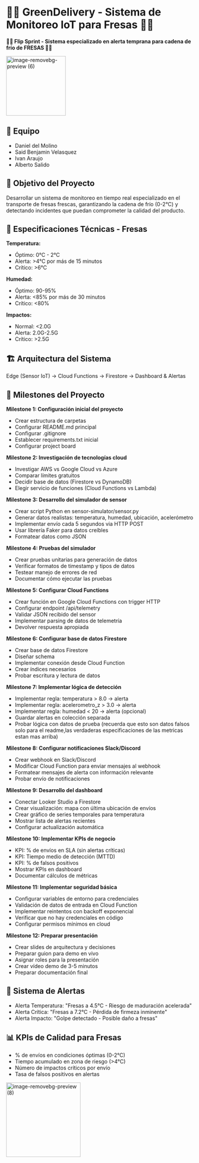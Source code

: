# 🍓🍓 GreenDelivery - Sistema de Monitoreo IoT para Fresas 🍓🍓

**🍓🍓 Flip Sprint - Sistema especializado en alerta temprana para cadena de frío de FRESAS 🍓🍓**



<img width="160" height="160" alt="image-removebg-preview (6)" src="https://github.com/user-attachments/assets/cea6e707-46e4-4d88-b908-767734b29b02" />




## 👥 Equipo
- Daniel del Molino
- Said Benjamin Velasquez  
- Ivan Araujo
- Alberto Salido

## 🎯 Objetivo del Proyecto
Desarrollar un sistema de monitoreo en tiempo real especializado en el transporte de fresas frescas, garantizando la cadena de frío (0-2°C) y detectando incidentes que puedan comprometer la calidad del producto.

## 🍓 Especificaciones Técnicas - Fresas

**Temperatura:**
- Óptimo: 0°C - 2°C
- Alerta: >4°C por más de 15 minutos
- Crítico: >6°C

**Humedad:**
- Óptimo: 90-95%
- Alerta: <85% por más de 30 minutos
- Crítico: <80%

**Impactos:**
- Normal: <2.0G
- Alerta: 2.0G-2.5G
- Crítico: >2.5G

## 🏗️ Arquitectura del Sistema
Edge (Sensor IoT) → Cloud Functions → Firestore → Dashboard & Alertas

## 🚀 Milestones del Proyecto

**Milestone 1: Configuración inicial del proyecto**
- Crear estructura de carpetas
- Configurar README.md principal
- Configurar .gitignore
- Establecer requirements.txt inicial
- Configurar project board

**Milestone 2: Investigación de tecnologías cloud**
- Investigar AWS vs Google Cloud vs Azure
- Comparar límites gratuitos
- Decidir base de datos (Firestore vs DynamoDB)
- Elegir servicio de funciones (Cloud Functions vs Lambda)

**Milestone 3: Desarrollo del simulador de sensor**
- Crear script Python en sensor-simulator/sensor.py
- Generar datos realistas: temperatura, humedad, ubicación, acelerómetro
- Implementar envío cada 5 segundos via HTTP POST
- Usar librería Faker para datos creíbles
- Formatear datos como JSON

**Milestone 4: Pruebas del simulador**
- Crear pruebas unitarias para generación de datos
- Verificar formatos de timestamp y tipos de datos
- Testear manejo de errores de red
- Documentar cómo ejecutar las pruebas

**Milestone 5: Configurar Cloud Functions**
- Crear función en Google Cloud Functions con trigger HTTP
- Configurar endpoint /api/telemetry
- Validar JSON recibido del sensor
- Implementar parsing de datos de telemetría
- Devolver respuesta apropiada

**Milestone 6: Configurar base de datos Firestore**
- Crear base de datos Firestore
- Diseñar schema
- Implementar conexión desde Cloud Function
- Crear índices necesarios
- Probar escritura y lectura de datos

**Milestone 7: Implementar lógica de detección**
- Implementar regla: temperatura > 8.0 → alerta
- Implementar regla: acelerometro_z > 3.0 → alerta
- Implementar regla: humedad < 20 → alerta (opcional)
- Guardar alertas en colección separada
- Probar lógica con datos de prueba
  (recuerda que esto son datos falsos solo para el readme,las verdaderas especificaciones de las metricas estan mas arriba)

**Milestone 8: Configurar notificaciones Slack/Discord**
- Crear webhook en Slack/Discord
- Modificar Cloud Function para enviar mensajes al webhook
- Formatear mensajes de alerta con información relevante
- Probar envío de notificaciones

**Milestone 9: Desarrollo del dashboard**
- Conectar Looker Studio a Firestore
- Crear visualización: mapa con última ubicación de envíos
- Crear gráfico de series temporales para temperatura
- Mostrar lista de alertas recientes
- Configurar actualización automática

**Milestone 10: Implementar KPIs de negocio**
- KPI: % de envíos en SLA (sin alertas críticas)
- KPI: Tiempo medio de detección (MTTD)
- KPI: % de falsos positivos
- Mostrar KPIs en dashboard
- Documentar cálculos de métricas

**Milestone 11: Implementar seguridad básica**
- Configurar variables de entorno para credenciales
- Validación de datos de entrada en Cloud Function
- Implementar reintentos con backoff exponencial
- Verificar que no hay credenciales en código
- Configurar permisos mínimos en cloud

**Milestone 12: Preparar presentación**
- Crear slides de arquitectura y decisiones
- Preparar guion para demo en vivo
- Asignar roles para la presentación
- Crear vídeo demo de 3-5 minutos
- Preparar documentación final



## 🔔 Sistema de Alertas
- Alerta Temperatura: "Fresas a 4.5°C - Riesgo de maduración acelerada"
- Alerta Crítica: "Fresas a 7.2°C - Pérdida de firmeza inminente"
- Alerta Impacto: "Golpe detectado - Posible daño a fresas"

## 📊 KPIs de Calidad para Fresas
- % de envíos en condiciones óptimas (0-2°C)
- Tiempo acumulado en zona de riesgo (>4°C)
- Número de impactos críticos por envío
- Tasa de falsos positivos en alertas


<img width="200" height="200" alt="image-removebg-preview (8)" src="https://github.com/user-attachments/assets/5aacbb0e-b3c6-4872-aa54-2f157ac1b3e6" />

